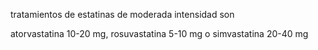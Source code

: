tratamientos de estatinas de moderada intensidad son 

atorvastatina 10-20 mg, rosuvastatina 5-10 mg o simvastatina 20-40 mg

